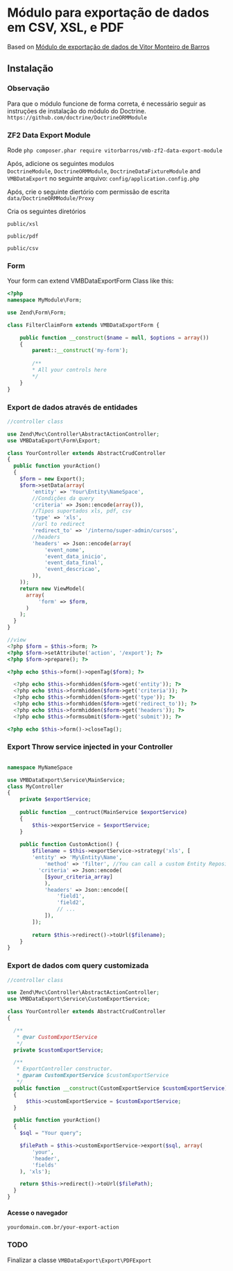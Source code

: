 # Módulo para exportação de dados em CSV, XSL, e PDF
Based on [Módulo de exportação de dados de Vitor Monteiro de Barros](https://github.com/vitorbarros/vmb-zf2-data-export-module)

## Instalação

### Observação
Para que o módulo funcione de forma correta, é necessário seguir as instruções de instalação do módulo do Doctrine.
`https://github.com/doctrine/DoctrineORMModule`

### ZF2 Data Export Module

Rode
`php composer.phar require vitorbarros/vmb-zf2-data-export-module`

Após, adicione os seguintes modulos  
`DoctrineModule`, `DoctrineORMModule`, `DoctrineDataFixtureModule` and `VMBDataExport` no seguinte arquivo: `config/application.config.php`

Após, crie o seguinte diertório com permissão de escrita
`data/DoctrineORMModule/Proxy`

Cria os seguintes diretórios

`public/xsl`

`public/pdf`

`public/csv`

### Form ###
Your form can extend VMBDataExportForm Class like this:

```php
<?php
namespace MyModule\Form;

use Zend\Form\Form;

class FilterClaimForm extends VMBDataExportForm {

	public function __construct($name = null, $options = array())
	{
		parent::__construct('my-form');
		
		/**
		* All your controls here
		*/
	}
}
```

### Export de dados através de entidades

```php
//controller class

use Zend\Mvc\Controller\AbstractActionController;
use VMBDataExport\Form\Export;

class YourController extends AbstractCrudController
{
  public function yourAction()
  {
    $form = new Export();
    $form->setData(array(
        'entity' => 'Your\Entity\NameSpace',
        //Condições da query
        'criteria' => Json::encode(array()),
        //Tipos suportados xls, pdf, csv
        'type' => 'xls',
        //url to redirect
        'redirect_to' => '/interno/super-admin/cursos',
        //headers
        'headers' => Json::encode(array(
            'event_nome',
            'event_data_inicio',
            'event_data_final',
            'event_descricao',
        )),
    ));
    return new ViewModel(
      array(
          'form' => $form,
      )
    );
  }
}

//view
<?php $form = $this->form; ?>
<?php $form->setAttribute('action', '/export'); ?>
<?php $form->prepare(); ?>

<?php echo $this->form()->openTag($form); ?>

  <?php echo $this->formhidden($form->get('entity')); ?>
  <?php echo $this->formhidden($form->get('criteria')); ?>
  <?php echo $this->formhidden($form->get('type')); ?>
  <?php echo $this->formhidden($form->get('redirect_to')); ?>
  <?php echo $this->formhidden($form->get('headers')); ?>
  <?php echo $this->formsubmit($form->get('submit')); ?>

<?php echo $this->form()->closeTag();

```

### Export Throw service injected in your Controller

```php

namespace MyNameSpace

use VMBDataExport\Service\MainService;
class MyController
{
	private $exportService;
	
	public function __contruct(MainService $exportService)
	{
		$this->exportService = $exportService;
	}
	
	public function CustomAction() {
		$filename = $this->exportService->strategy('xls', [
		'entity' => 'My\Entity\Name',
			'method' => 'filter', //You can call a custom Entity Repository Method
          'criteria' => Json::encode(
          	[$your_criteria_array]
			),
			'headers' => Json::encode([
				'field1',
             	'field2',
             	// ...
			]),
		]);
		
		return $this->redirect()->toUrl($filename);
	}
}
```

### Export de dados com query customizada

```php
//controller class

use Zend\Mvc\Controller\AbstractActionController;
use VMBDataExport\Service\CustomExportService;

class YourController extends AbstractCrudController
{

  /**
   * @var CustomExportService
   */
  private $customExportService;

  /**
   * ExportController constructor.
   * @param CustomExportService $customExportService
   */
  public function __construct(CustomExportService $customExportService)
  {
      $this->customExportService = $customExportService;
  }

  public function yourAction()
  {
    $sql = "Your query";

    $filePath = $this->customExportService->export($sql, array(
        'your',
        'header',
        'fields'
    ), 'xls');

    return $this->redirect()->toUrl($filePath);
  }
}

```
#### Acesse o navegador
`yourdomain.com.br/your-export-action`

### TODO
Finalizar a classe `VMBDataExport\Export\PDFExport`




